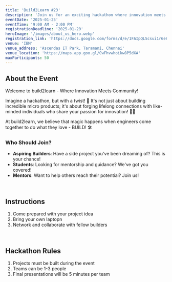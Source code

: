 ```yaml
---
title: 'Build2Learn #23'
description: 'Join us for an exciting hackathon where innovation meets community!'
eventDate: '2025-01-25'
eventTime: '9:00 AM - 2:00 PM'
registrationDeadline: '2025-01-20'
heroImage: '/images/about_us_hero.webp'
registration_link: 'https://docs.google.com/forms/d/e/1FAIpQLScsui1r6e6PsgDyOycPiIAY_rz9i8vQ02MnmikPw2ESVG830g/closedform'
venue: 'IBM'
venue_address: 'Ascendas IT Park, Taramani, Chennai'
venue_location: 'https://maps.app.goo.gl/CwFhvwhoikw8P5dXA'
maxParticipants: 50
---
```


## About the Event

Welcome to build2learn - Where Innovation Meets Community!

Imagine a hackathon, but with a twist! 🤔 It's not just about building incredible micro products; it's about forging lifelong connections with like-minded individuals who share your passion for innovation! 🤝💡

At build2learn, we believe that magic happens when engineers come together to do what they love - BUILD! 🛠

### Who Should Join?

- **Aspiring Builders**: Have a side project you've been dreaming of? This is your chance!
- **Students**: Looking for mentorship and guidance? We've got you covered!
- **Mentors**: Want to help others reach their potential? Join us!

<br />

## Instructions

1. Come prepared with your project idea
2. Bring your own laptopn
3. Network and collaborate with fellow builders

<br />

## Hackathon Rules

1. Projects must be built during the event
2. Teams can be 1-3 people
3. Final presentations will be 5 minutes per team
